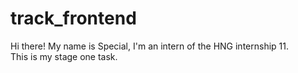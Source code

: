 # track_frontend
Hi there!
My name is Special,
I'm an intern of the HNG internship 11.  
This is my stage one task.
